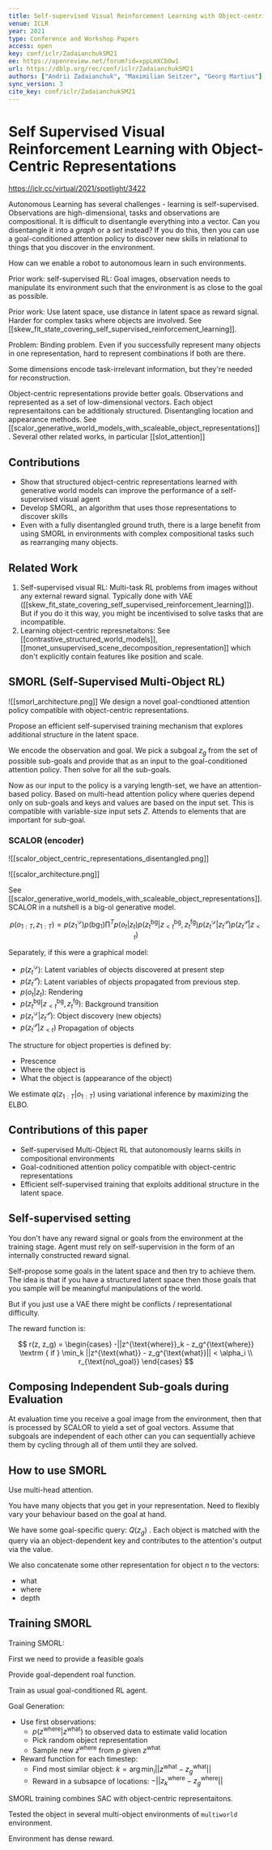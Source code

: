 ```yaml
---
title: Self-supervised Visual Reinforcement Learning with Object-centric Representations.
venue: ICLR
year: 2021
type: Conference and Workshop Papers
access: open
key: conf/iclr/ZadaianchukSM21
ee: https://openreview.net/forum?id=xppLmXCbOw1
url: https://dblp.org/rec/conf/iclr/ZadaianchukSM21
authors: ["Andrii Zadaianchuk", "Maximilian Seitzer", "Georg Martius"]
sync_version: 3
cite_key: conf/iclr/ZadaianchukSM21
---
```

# Self Supervised Visual Reinforcement Learning with Object-Centric Representations

https://iclr.cc/virtual/2021/spotlight/3422

Autonomous Learning has several challenges - learning is self-supervised. Observations are high-dimensional, tasks and observations are compositional. It is difficult to disentangle everything into a vector. Can you disentangle it into a *graph* or a *set* instead? If you do this, then you can use a goal-conditioned attention policy to discover new skills in relational to things that you discover in the environment.

How can we enable a robot to autonomous learn in such environments.

Prior work: self-supervised RL: Goal images, observation needs to manipulate its environment such that the environment is as close to the goal as possible.

Prior work: Use latent space, use distance in latent space as reward signal. Harder for complex tasks where objects are involved. See [[skew_fit_state_covering_self_supervised_reinforcement_learning]].

Problem: Binding problem. Even if you successfully represent many objects in one representation, hard to represent combinations if both are there.

Some dimensions encode task-irrelevant information, but they're needed for reconstruction.



Object-centric representations provide better goals. Observations and represented as a set of low-dimensional vectors. Each object representaitons can be additionaly structured. Disentangling location and appearance methods. See [[scalor_generative_world_models_with_scaleable_object_representations]] . Several other related works, in particular [[slot_attention]] 

## Contributions

 - Show that structured object-centric representations learned with generative world models can improve the performance of a self-supervised visual agent
 - Develop SMORL, an algorithm that uses those representations to discover skills
 - Even with a fully disentangled ground truth, there is a large benefit from using SMORL in environments with complex compositional tasks such as rearranging many objects.

## Related Work

1. Self-supervised visual RL: Multi-task RL problems from images without any external reward signal. Typically done with VAE ([[skew_fit_state_covering_self_supervised_reinforcement_learning]]). But if you do it this way, you might be incentivised to solve tasks that are incompatible.
2. Learning object-centric represnetaitons: See [[contrastive_structured_world_models]], [[monet_unsupervised_scene_decomposition_representation]] which don't explicitly contain features like position and scale.

## SMORL (Self-Supervised Multi-Object RL)
![[smorl_architecture.png]]
We design a novel goal-condtioned attention policy compatible with object-centric representations.

Propose an efficient self-supervised training mechanism that explores additional structure in the latent space.

We encode the observation and goal. We pick a subgoal $z_g$ from the set of possible sub-goals and provide that as an input to the goal-conditioned attention policy. Then solve for all the sub-goals.

Now as our input to the policy is a varying length-set, we have an attention-based policy. Based on multi-head attention policy where queries depend only on sub-goals and keys and values are based on the input set. This is compatible with variable-size input sets $Z$. Attends to elements that are important for sub-goal.

### SCALOR (encoder)
![[scalor_object_centric_representations_disentangled.png]]

![[scalor_architecture.png]]

See [[scalor_generative_world_models_with_scaleable_object_representations]]. SCALOR in a nutshell is a big-ol generative model.

$$
p(o_{1:T}, z_{1:T}) = p(z^{\mathcal{D}}_1)p(\text{bg}_1) \prod^T p(o_t|z_t)p(z_t^{\text{bg}}|z_{<t}^{\text{bg}}, z_t^{\text{fg}})p(z_t^{\mathcal{D}}|z_t^{\mathcal{P}})p(z_t^{\mathcal{P}}|z_{<t})
$$

Separately, if this were a graphical model:
* $p(z^{\mathcal{D}}_t)$: Latent variables of objects discovered at present step
* $p(z^{\mathcal{P}}_t)$: Latent variables of objects propagated from previous step.
* $p(o_t|z_t)$: Rendering
* $p(z_t^{\text{bg}}|z_{<t}^{\text{bg}}, z_t^{\text{fg}})$: Background transition
* $p(z_t^{\mathcal{D}}|z_t^{\mathcal{P}})$: Object discovery (new objects)
* $p(z_t^{\mathcal{P}}|z_{<t})$ Propagation of objects


The structure for object properties is defined by:
 - Prescence
 - Where the object is
 - What the object is (appearance of the object)

We estimate $q(z_{1:T}|o_{1:T})$ using variational inference by maximizing the ELBO.


## Contributions of this paper

 - Self-supervised Multi-Object RL that autonomously learns skills in compositional environments
 - Goal-codnitioned attention policy compatible with object-centric representations
 - Efficient self-supervised training that exploits additional structure in the latent space.

## Self-supervised setting

You don't have any reward signal or goals from the environment at the training stage. Agent must rely on self-supervision in the form of an internally constructed reward signal.

Self-propose some goals in the latent space and then try to achieve them. The idea is that if you have a structured latent space then those goals that you sample will be meaningful manipulations of the world.

But if you just use a VAE there might be conflicts / representational difficulty.

The reward function is:

$$
r(z, z_g) = \begin{cases} -||z^{\text{where}}_k - z_g^{\text{where}} \textrm { if } \min_k ||z^{\text{what}} - z_g^{\text{what}}|| < \alpha_i \\ r_{\text{no\_goal}} \end{cases}
$$

## Composing Independent Sub-goals during Evaluation

At evaluation time you receive a goal image from the environment, then that is processed by SCALOR to yield a set of goal vectors. Assume that subgoals are independent of each other can you can sequentially achieve them by cycling through all of them until they are solved.

## How to use SMORL

Use multi-head attention.

You have many objects that you get in your representation. Need to flexibly vary your behaviour based on the goal at hand.

We have some goal-specific query: $Q(z_g)$  . Each object is matched with the query via an object-dependent key and contributes to the attention's output via the value.

We also concatenate some other representation for object $n$ to the vectors:
 - what
 - where
 - depth





## Training SMORL
Training SMORL:

First we need to provide a feasible goals

Provide goal-dependent roal function.

Train as usual goal-conditioned RL agent.

Goal Generation:
 - Use first observations:
	 - $p(z^{\text{where}}|z^{\text{what}})$ to observed data to estimate valid location
	 - Pick random object representation
	 - Sample new $z^{\text{where}}$ from $p$ given $z^{\text{what}}$
 - Reward function for each timestep:
	 - Find most similar object: $k = \arg \min_i ||z^{\text{what}} - z^{\text{what}}_g||$
	 - Reward in a subsapce of locations: $-||z^{\text{where}}_k - z^{\text{where}}_g||$

 SMORL training combines SAC with object-centric representaitons.

 Tested the object in several multi-object environments of `multiworld` environment.

Environment has dense reward.